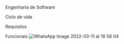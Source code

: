 Engenharia de Software



Ciclo de vida



Requisitos



Funcionais
![WhatsApp Image 2022-03-11 at 18 56 04](https://user-images.githubusercontent.com/90360441/157979278-6a4d05f7-d857-4dce-8aae-07c65a7a9591.jpeg)




